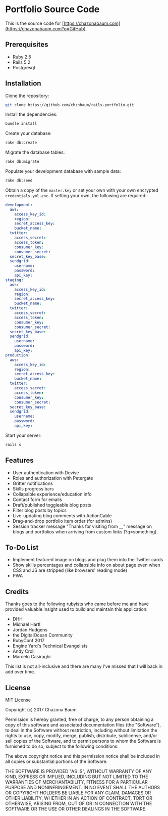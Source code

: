 # Portfolio Source Code

This is the source code for [https://chazonabaum.com](https://chazonabaum.com?q=GitHub).

## Prerequisites

* Ruby 2.5
* Rails 5.2
* Postgresql

## Installation

Clone the repository:

```bash
git clone https://github.com/chznbaum/rails-portfolio.git
```

Install the dependencies:

```bash
bundle install
```

Create your database:

```bash
rake db:create
```

Migrate the database tables:

```bash
rake db:migrate
```

Populate your development database with sample data:

```bash
rake db:seed
```

Obtain a copy of the `master.key` or set your own with your own encrypted `credentials.yml.enc`. If setting your own, the following are required:

```yaml
development:
  aws:
    access_key_id:
    region:
    secret_access_key:
    bucket_name:
  twitter:
    access_secret:
    access_token:
    consumer_key:
    consumer_secret:
  secret_key_base:
  sendgrid:
    username:
    password:
    api_key:
staging:
  aws:
    access_key_id:
    region:
    secret_access_key:
    bucket_name:
  twitter:
    access_secret:
    access_token:
    consumer_key:
    consumer_secret:
  secret_key_base:
  sendgrid:
    username:
    password:
    api_key:
production:
  aws:
    access_key_id:
    region:
    secret_access_key:
    bucket_name:
  twitter:
    access_secret:
    access_token:
    consumer_key:
    consumer_secret:
  secret_key_base:
  sendgrid:
    username:
    password:
    api_key:
```

Start your server:

```bash
rails s
```

## Features

- User authentication with Devise
- Roles and authorization with Petergate
- Gritter notifications
- Skills progress bars
- Collapsible experience/education info
- Contact form for emails
- Draft/published toggleable blog posts
- Filter blog posts by topics
- Live-updating blog comments with ActionCable
- Drag-and-drop portfolio item order (for admins)
- Session tracker message "Thanks for visiting from __" message on blogs and portfolios when arriving from custom links (?q=something).

## To-Do List

- Implement featured image on blogs and plug them into the Twitter cards
- Show skills percentages and collapsible info on about page even when CSS and JS are stripped (like browsers' reading mode)
- PWA

## Credits

Thanks goes to the following rubyists who came before me and have provided valuable insight used to build and maintain this application:

* DHH
* Michael Hartl
* Jordan Hudgens
* the DigitalOcean Community
* RubyConf 2017
* Engine Yard's Technical Evangelists
* Andy Croll
* Marcelo Casiraghi

This list is not all-inclusive and there are many I've missed that I will back in add over time.

## License

MIT License

Copyright (c) 2017 Chazona Baum

Permission is hereby granted, free of charge, to any person obtaining a copy of this software and associated documentation files (the "Software"), to deal in the Software without restriction, including without limitation the rights to use, copy, modify, merge, publish, distribute, sublicense, and/or sell copies of the Software, and to permit persons to whom the Software is furnished to do so, subject to the following conditions:

The above copyright notice and this permission notice shall be included in all copies or substantial portions of the Software.

THE SOFTWARE IS PROVIDED "AS IS", WITHOUT WARRANTY OF ANY KIND, EXPRESS OR IMPLIED, INCLUDING BUT NOT LIMITED TO THE WARRANTIES OF MERCHANTABILITY, FITNESS FOR A PARTICULAR PURPOSE AND NONINFRINGEMENT. IN NO EVENT SHALL THE AUTHORS OR COPYRIGHT HOLDERS BE LIABLE FOR ANY CLAIM, DAMAGES OR OTHER LIABILITY, WHETHER IN AN ACTION OF CONTRACT, TORT OR OTHERWISE, ARISING FROM, OUT OF OR IN CONNECTION WITH THE SOFTWARE OR THE USE OR OTHER DEALINGS IN THE SOFTWARE.